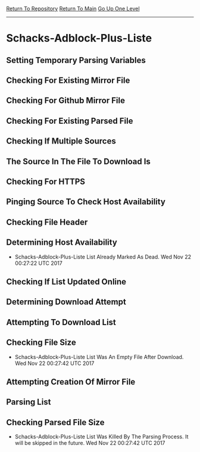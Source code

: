 [Return To Repository](https://github.com/deathbybandaid/piholeparser/)
[Return To Main](https://github.com/deathbybandaid/piholeparser/blob/master/RecentRunLogs/Mainlog.md)
[Go Up One Level](https://github.com/deathbybandaid/piholeparser/blob/master/RecentRunLogs/TopLevelScripts/30-Processing-Blacklists.md)
____________________________________
# Schacks-Adblock-Plus-Liste
## Setting Temporary Parsing Variables
## Checking For Existing Mirror File
## Checking For Github Mirror File
## Checking For Existing Parsed File
## Checking If Multiple Sources
## The Source In The File To Download Is
## Checking For HTTPS
## Pinging Source To Check Host Availability
## Checking File Header
## Determining Host Availability
* Schacks-Adblock-Plus-Liste List Already Marked As Dead. Wed Nov 22 00:27:22 UTC 2017
## Checking If List Updated Online
## Determining Download Attempt
## Attempting To Download List
## Checking File Size
* Schacks-Adblock-Plus-Liste List Was An Empty File After Download. Wed Nov 22 00:27:42 UTC 2017
## Attempting Creation Of Mirror File
## Parsing List
## Checking Parsed File Size
* Schacks-Adblock-Plus-Liste List Was Killed By The Parsing Process. It will be skipped in the future. Wed Nov 22 00:27:42 UTC 2017
